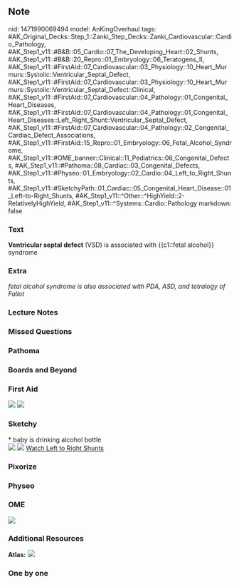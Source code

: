 ## Note
nid: 1471990069494
model: AnKingOverhaul
tags: #AK_Original_Decks::Step_1::Zanki_Step_Decks::Zanki_Cardiovascular::Cardio_Pathology, #AK_Step1_v11::#B&B::05_Cardio::07_The_Developing_Heart::02_Shunts, #AK_Step1_v11::#B&B::20_Repro::01_Embryology::06_Teratogens_II, #AK_Step1_v11::#FirstAid::07_Cardiovascular::03_Physiology::10_Heart_Murmurs::Systolic::Ventricular_Septal_Defect, #AK_Step1_v11::#FirstAid::07_Cardiovascular::03_Physiology::10_Heart_Murmurs::Systolic::Ventricular_Septal_Defect::Clinical, #AK_Step1_v11::#FirstAid::07_Cardiovascular::04_Pathology::01_Congenital_Heart_Diseases, #AK_Step1_v11::#FirstAid::07_Cardiovascular::04_Pathology::01_Congenital_Heart_Diseases::Left_Right_Shunt::Ventricular_Septal_Defect, #AK_Step1_v11::#FirstAid::07_Cardiovascular::04_Pathology::02_Congenital_Cardiac_Defect_Associations, #AK_Step1_v11::#FirstAid::15_Repro::01_Embryology::06_Fetal_Alcohol_Syndrome, #AK_Step1_v11::#OME_banner::Clinical::11_Pediatrics::06_Congenital_Defects, #AK_Step1_v11::#Pathoma::08_Cardiac::03_Congenital_Defects, #AK_Step1_v11::#Physeo::01_Embryology::02_Cardio::04_Left_to_Right_Shunts, #AK_Step1_v11::#SketchyPath::01_Cardiac::05_Congenital_Heart_Disease::01_Left-to-Right_Shunts, #AK_Step1_v11::^Other::^HighYield::2-RelativelyHighYield, #AK_Step1_v11::^Systems::Cardio::Pathology
markdown: false

### Text
<div>
  <div>
    <b>Ventricular septal defect</b> (VSD) is associated with
    {{c1::fetal alcohol}} syndrome
  </div>
</div>

### Extra
<i>fetal alcohol syndrome is also associated with PDA, ASD, and
tetralogy of Fallot</i>

### Lecture Notes


### Missed Questions


### Pathoma


### Boards and Beyond


### First Aid
<img src="tmpsejiv4.png"> <img src="tmpHLJrh0.png">

### Sketchy
<div>
  * baby is drinking alcohol bottle
</div><img src=
"SketchyMedical%202019-12-19%2013-12-18_1566160514431.jpg">
<img src="Zoverall%20picture%20(4)_1566160514431.jpg"> <a href=
"https://dashboard.sketchy.com/study/medical/courses/medical-pathophysiology/units/medical-pathophysiology-cardiac/videos/medical-pathophysiology-cardiac-congenital-heart-disease-left-to-right-shunts?utm_source=anki&utm_medium=partnership&utm_campaign=february_update&utm_content=medical">
Watch Left to Right Shunts</a>

### Pixorize


### Physeo


### OME
<div class="ome-widget">
  <a href=
  "https://onlinemeded.org/spa/pediatrics/congenital-defects/acquire?ref=anki">
  <img src="_OME_AnkiFlashcards_Lesson_5.png"></a>
</div>

### Additional Resources
<b>Atlas:</b> <img src="tmpUAOL9M.png">

### One by one

